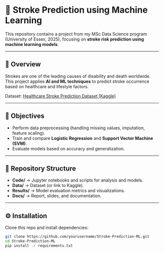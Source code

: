 # 🧠 Stroke Prediction using Machine Learning  

This repository contains a project from my MSc Data Science program (University of Essex, 2025), focusing on **stroke risk prediction using machine learning models**.  

---

## 📌 Overview  
Strokes are one of the leading causes of disability and death worldwide. This project applies **AI and ML techniques** to predict stroke occurrence based on healthcare and lifestyle factors.  

Dataset: [Healthcare Stroke Prediction Dataset (Kaggle)](https://www.kaggle.com/datasets/fedesoriano/stroke-prediction-dataset)  

---

## 🎯 Objectives  
- Perform data preprocessing (handling missing values, imputation, feature scaling).  
- Train and compare **Logistic Regression** and **Support Vector Machine (SVM)**.  
- Evaluate models based on accuracy and generalization.  

---

## 📂 Repository Structure  
- **Code/** → Jupyter notebooks and scripts for analysis and models.  
- **Data/** → Dataset (or link to Kaggle).  
- **Results/** → Model evaluation metrics and visualizations.  
- **Docs/** → Report, slides, and documentation.  

---

## ⚙️ Installation  
Clone this repo and install dependencies:  

```bash
git clone https://github.com/yourusername/Stroke-Prediction-ML.git
cd Stroke-Prediction-ML
pip install -r requirements.txt
